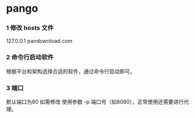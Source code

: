 # pango


### 1 修改 hosts 文件 
127.0.0.1  pandownload.com

### 2 命令行启动软件
根据平台和架构选择合适的软件，通过命令行启动即可。

### 3 端口
默认端口为80
如需修改 使用参数 -p 端口号（如8080），正常使用还需要进行代理。
